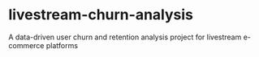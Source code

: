 # livestream-churn-analysis
A data-driven user churn and retention analysis project for livestream e-commerce platforms
